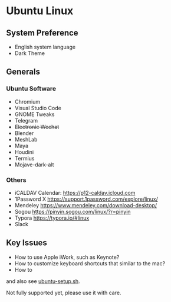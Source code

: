 
# Ubuntu Linux

## System Preference

- English system language
- Dark Theme

## Generals

### Ubuntu Software

- Chromium
- Visual Studio Code
- GNOME Tweaks
- Telegram
- ~~Electronic Wechat~~
- Blender
- MeshLab
- Maya
- Houdini
- Termius
- Mojave-dark-alt


### Others

- iCALDAV Calendar: https://p12-caldav.icloud.com
- 1Password X https://support.1password.com/explore/linux/
- Mendeley https://www.mendeley.com/download-desktop/
- Sogou https://pinyin.sogou.com/linux/?r=pinyin
- Typora https://typora.io/#linux
- Slack

## Key Issues

- How to use Apple iWork, such as Keynote?
- How to customize keyboard shortcuts that similar to the mac?
- How to 

and also see [ubuntu-setup.sh](./ubuntu-setup.sh).

Not fully supported yet, please use it with care.